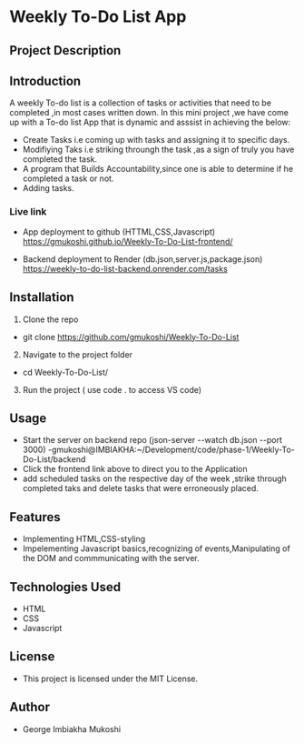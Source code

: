 # Weekly To-Do List App

## Project Description

## Introduction

A weekly To-do list is a collection of tasks or activities that need to be completed ,in most cases written down.
In this mini project ,we have come up with a To-do list App that is dynamic and asssist in achieving the below:

- Create Tasks i.e coming up with tasks and assigning it to specific days.
- Modifiying Taks i.e striking throungh the task ,as a sign of truly you have completed the task.
- A program that Builds Accountability,since one is able to determine if he completed a task or not.
- Adding tasks.

### Live link

- App  deployment to  github (HTTML,CSS,Javascript)
https://gmukoshi.github.io/Weekly-To-Do-List-frontend/ 

- Backend deployment to Render (db.json,server.js,package.json)
https://weekly-to-do-list-backend.onrender.com/tasks


## Installation
1. Clone the repo  

- git clone https://github.com/gmukoshi/Weekly-To-Do-List

2. Navigate to the project folder  
- cd Weekly-To-Do-List/
3. Run the project ( use code . to access VS code)

## Usage
- Start the server on backend repo (json-server --watch db.json --port 3000) -gmukoshi@IMBIAKHA:~/Development/code/phase-1/Weekly-To-Do-List/backend
- Click the frontend link above to direct you to the Application
- add scheduled tasks on the respective day of the week ,strike through completed taks and delete tasks that were erroneously placed.

## Features
- Implementing HTML,CSS-styling
- Impelementing Javascript basics,recognizing of events,Manipulating of the DOM and commmunicating with the server.

## Technologies Used

- HTML
- CSS
- Javascript

## License
- This project is licensed under the MIT License.

## Author
- George Imbiakha Mukoshi


